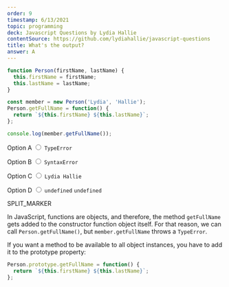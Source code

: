 ```yaml
---
order: 9
timestamp: 6/13/2021
topic: programming
deck: Javascript Questions by Lydia Hallie
contentSource: https://github.com/lydiahallie/javascript-questions
title: What's the output?
answer: A
---
```


  

```javascript
function Person(firstName, lastName) {
  this.firstName = firstName;
  this.lastName = lastName;
}

const member = new Person('Lydia', 'Hallie');
Person.getFullName = function() {
  return `${this.firstName} ${this.lastName}`;
};

console.log(member.getFullName());
```


<label for="option-A">Option A</label>
<span class="option-container">
  <input
    type="radio"
    name="answer-option"
    id="option-A" value="A"
  />
  `TypeError`
</span>
    

<label for="option-B">Option B</label>
<span class="option-container">
  <input
    type="radio"
    name="answer-option"
    id="option-B" value="B"
  />
  `SyntaxError`
</span>
    

<label for="option-C">Option C</label>
<span class="option-container">
  <input
    type="radio"
    name="answer-option"
    id="option-C" value="C"
  />
  `Lydia Hallie`
</span>
    

<label for="option-D">Option D</label>
<span class="option-container">
  <input
    type="radio"
    name="answer-option"
    id="option-D" value="D"
  />
  `undefined` `undefined`
</span>
    




SPLIT_MARKER

In JavaScript, functions are objects, and therefore, the method `getFullName` gets added to the constructor function object itself. For that reason, we can call `Person.getFullName()`, but `member.getFullName` throws a `TypeError`. 

If you want a method to be available to all object instances, you have to add it to the prototype property:

```js
Person.prototype.getFullName = function() {
  return `${this.firstName} ${this.lastName}`;
};
```



